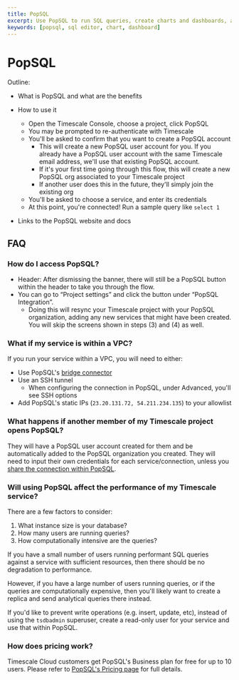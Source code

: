 ```yaml
---
title: PopSQL
excerpt: Use PopSQL to run SQL queries, create charts and dashboards, and collaborate with teammates.
keywords: [popsql, sql editor, chart, dashboard]
---
```


# PopSQL

Outline:

- What is PopSQL and what are the benefits
- How to use it

  - Open the Timescale Console, choose a project, click PopSQL
  - You may be prompted to re-authenticate with Timescale
  - You'll be asked to confirm that you want to create a PopSQL account
    - This will create a new PopSQL user account for you. If you already have a PopSQL user account with the same Timescale email address, we'll use that existing PopSQL account.
    - If it's your first time going through this flow, this will create a new PopSQL org associated to your Timescale project
    - If another user does this in the future, they'll simply join the existing org
  - You'll be asked to choose a service, and enter its credentials
  - At this point, you're connected! Run a sample query like `select 1`

- Links to the PopSQL website and docs

## FAQ

### How do I access PopSQL?

- Header: After dismissing the banner, there will still be a PopSQL button within the header to take you through the flow.
- You can go to “Project settings” and click the button under “PopSQL Integration”.
  - Doing this will resync your Timescale project with your PopSQL organization, adding any new services that might have been created. You will skip the screens shown in steps (3) and (4) as well.

### What if my service is within a VPC?

If you run your service within a VPC, you will need to either:

- Use PopSQL's [bridge connector](https://docs.popsql.com/docs/bridge-connector)
- Use an SSH tunnel
  - When configuring the connection in PopSQL, under Advanced, you'll see SSH options
- Add PopSQL's static IPs (`23.20.131.72, 54.211.234.135`) to your allowlist

### What happens if another member of my Timescale project opens PopSQL?

They will have a PopSQL user account created for them and be automatically added to the PopSQL organization you created. They will need to input their own credentials for each service/connection, unless you [share the connection within PopSQL](https://docs.popsql.com/docs/shared-connections).

### Will using PopSQL affect the performance of my Timescale service?

There are a few factors to consider:

1. What instance size is your database?
1. How many users are running queries?
1. How computationally intensive are the queries?

If you have a small number of users running performant SQL queries against a service with sufficient resources, then there should be no degradation to performance.

However, if you have a large number of users running queries, or if the queries are computationally expensive, then you'll likely want to create a replica and send analytical queries there instead.

If you'd like to prevent write operations (e.g. insert, update, etc), instead of using the `tsdbadmin` superuser, create a read-only user for your service and use that within PopSQL.

### How does pricing work?

Timescale Cloud customers get PopSQL's Business plan for free for up to 10 users. Please refer to [PopSQL's Pricing page](https://popsql.com/pricing) for full details.
